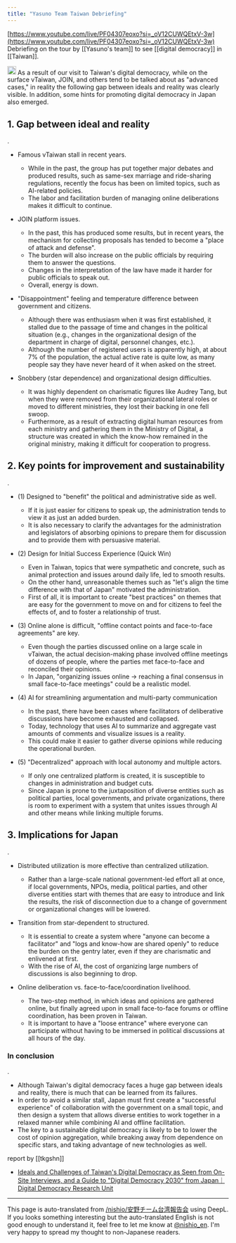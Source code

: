 ```yaml
---
title: "Yasuno Team Taiwan Debriefing"
---
```


[https://www.youtube.com/live/PF04307eoxo?si=_oV12CUWQEtxV-3w](https://www.youtube.com/live/PF04307eoxo?si=_oV12CUWQEtxV-3w)
Debriefing on the tour by [[Yasuno's team]] to see [[digital democracy]] in [[Taiwan]].

<img src='https://scrapbox.io/api/pages/nishio-en/o1 Pro/icon' alt='o1 Pro.icon' height="19.5"/>
As a result of our visit to Taiwan's digital democracy, while on the surface vTaiwan, JOIN, and others tend to be talked about as "advanced cases," in reality the following gap between ideals and reality was clearly visible. In addition, some hints for promoting digital democracy in Japan also emerged.

## 1. Gap between ideal and reality
.

- Famous vTaiwan stall in recent years.
    - While in the past, the group has put together major debates and produced results, such as same-sex marriage and ride-sharing regulations, recently the focus has been on limited topics, such as AI-related policies.
    - The labor and facilitation burden of managing online deliberations makes it difficult to continue.

- JOIN platform issues.
    - In the past, this has produced some results, but in recent years, the mechanism for collecting proposals has tended to become a "place of attack and defense".
    - The burden will also increase on the public officials by requiring them to answer the questions.
    - Changes in the interpretation of the law have made it harder for public officials to speak out.
    - Overall, energy is down.

- "Disappointment" feeling and temperature difference between government and citizens.
    - Although there was enthusiasm when it was first established, it stalled due to the passage of time and changes in the political situation (e.g., changes in the organizational design of the department in charge of digital, personnel changes, etc.).
    - Although the number of registered users is apparently high, at about 7% of the population, the actual active rate is quite low, as many people say they have never heard of it when asked on the street.

- Snobbery (star dependence) and organizational design difficulties.
    - It was highly dependent on charismatic figures like Audrey Tang, but when they were removed from their organizational lateral roles or moved to different ministries, they lost their backing in one fell swoop.
    - Furthermore, as a result of extracting digital human resources from each ministry and gathering them in the Ministry of Digital, a structure was created in which the know-how remained in the original ministry, making it difficult for cooperation to progress.


## 2. Key points for improvement and sustainability
.

- (1) Designed to "benefit" the political and administrative side as well.
    - If it is just easier for citizens to speak up, the administration tends to view it as just an added burden.
    - It is also necessary to clarify the advantages for the administration and legislators of absorbing opinions to prepare them for discussion and to provide them with persuasive material.

- (2) Design for Initial Success Experience (Quick Win)
    - Even in Taiwan, topics that were sympathetic and concrete, such as animal protection and issues around daily life, led to smooth results.
    - On the other hand, unreasonable themes such as "let's align the time difference with that of Japan" motivated the administration.
    - First of all, it is important to create "best practices" on themes that are easy for the government to move on and for citizens to feel the effects of, and to foster a relationship of trust.

- (3) Online alone is difficult, "offline contact points and face-to-face agreements" are key.
    - Even though the parties discussed online on a large scale in vTaiwan, the actual decision-making phase involved offline meetings of dozens of people, where the parties met face-to-face and reconciled their opinions.
    - In Japan, "organizing issues online → reaching a final consensus in small face-to-face meetings" could be a realistic model.

- (4) AI for streamlining argumentation and multi-party communication
    - In the past, there have been cases where facilitators of deliberative discussions have become exhausted and collapsed.
    - Today, technology that uses AI to summarize and aggregate vast amounts of comments and visualize issues is a reality.
    - This could make it easier to gather diverse opinions while reducing the operational burden.

- (5) "Decentralized" approach with local autonomy and multiple actors.
    - If only one centralized platform is created, it is susceptible to changes in administration and budget cuts.
    - Since Japan is prone to the juxtaposition of diverse entities such as political parties, local governments, and private organizations, there is room to experiment with a system that unites issues through AI and other means while linking multiple forums.


## 3. Implications for Japan
.

- Distributed utilization is more effective than centralized utilization.
    - Rather than a large-scale national government-led effort all at once, if local governments, NPOs, media, political parties, and other diverse entities start with themes that are easy to introduce and link the results, the risk of disconnection due to a change of government or organizational changes will be lowered.

- Transition from star-dependent to structured.
    - It is essential to create a system where "anyone can become a facilitator" and "logs and know-how are shared openly" to reduce the burden on the gentry later, even if they are charismatic and enlivened at first.
    - With the rise of AI, the cost of organizing large numbers of discussions is also beginning to drop.

- Online deliberation vs. face-to-face/coordination livelihood.
    - The two-step method, in which ideas and opinions are gathered online, but finally agreed upon in small face-to-face forums or offline coordination, has been proven in Taiwan.
    - It is important to have a "loose entrance" where everyone can participate without having to be immersed in political discussions at all hours of the day.


### In conclusion
.
- Although Taiwan's digital democracy faces a huge gap between ideals and reality, there is much that can be learned from its failures.
- In order to avoid a similar stall, Japan must first create a "successful experience" of collaboration with the government on a small topic, and then design a system that allows diverse entities to work together in a relaxed manner while combining AI and offline facilitation.
- The key to a sustainable digital democracy is likely to be to lower the cost of opinion aggregation, while breaking away from dependence on specific stars, and taking advantage of new technologies as well.


report by [[tkgshn]]
- [Ideals and Challenges of Taiwan's Digital Democracy as Seen from On-Site Interviews, and a Guide to "Digital Democracy 2030" from Japan｜Digital Democracy Research Unit](https://note.com/digitaldemocracy/n/naaa818d919c7)

---
This page is auto-translated from [/nishio/安野チーム台湾報告会](https://scrapbox.io/nishio/安野チーム台湾報告会) using DeepL. If you looks something interesting but the auto-translated English is not good enough to understand it, feel free to let me know at [@nishio_en](https://twitter.com/nishio_en). I'm very happy to spread my thought to non-Japanese readers.